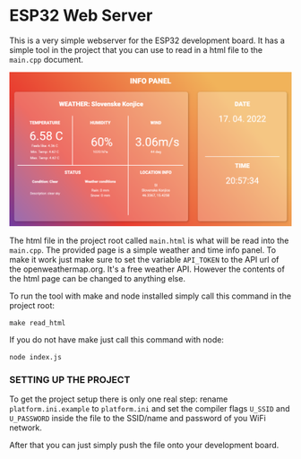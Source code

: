 ESP32 Web Server
=======

This is a very simple webserver for the ESP32 development board. It has a simple tool in the project that you can use to read in a html file to the `main.cpp` document.

![This is what it looks like](https://github.com/Tevzi2/ESP32-web-server/blob/main/infopanel.png)

The html file in the project root called `main.html` is what will be read into the `main.cpp`. The provided page is a simple weather and time info panel. To make it work just make sure to set the variable `API_TOKEN` to the API url of the openweathermap.org. It's a free weather API. However the contents of the html page can be changed to anything else.

To run the tool with make and node installed simply call this command in the project root:

```
make read_html
```

If you do not have make just call this command with node:

```
node index.js
```

### SETTING UP THE PROJECT

To get the project setup there is only one real step: rename `platform.ini.example` to `platform.ini` and set the compiler flags `U_SSID` and `U_PASSWORD` inside the file to the SSID/name and password of you WiFi network. 

After that you can just simply push the file onto your development board.
